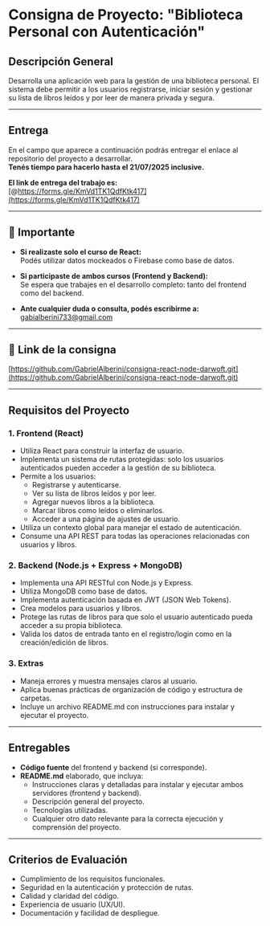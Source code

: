 # Consigna de Proyecto: "Biblioteca Personal con Autenticación"

## Descripción General

Desarrolla una aplicación web para la gestión de una biblioteca personal. El sistema debe permitir a los usuarios registrarse, iniciar sesión y gestionar su lista de libros leídos y por leer de manera privada y segura.

---

## Entrega

En el campo que aparece a continuación podrás entregar el enlace al repositorio del proyecto a desarrollar.  
**Tenés tiempo para hacerlo hasta el 21/07/2025 inclusive.**

**El link de entrega del trabajo es:**  
[@https://forms.gle/KmVd1TK1QdfKtk417](https://forms.gle/KmVd1TK1QdfKtk417)

---

## 📌 Importante

- **Si realizaste solo el curso de React:**  
  Podés utilizar datos mockeados o Firebase como base de datos.

- **Si participaste de ambos cursos (Frontend y Backend):**  
  Se espera que trabajes en el desarrollo completo: tanto del frontend como del backend.

- **Ante cualquier duda o consulta, podés escribirme a:**  
  gabialberini733@gmail.com

---

## 🔗 Link de la consigna

[https://github.com/GabrielAlberini/consigna-react-node-darwoft.git](https://github.com/GabrielAlberini/consigna-react-node-darwoft.git)

---

## Requisitos del Proyecto

### 1. **Frontend (React)**
- Utiliza React para construir la interfaz de usuario.
- Implementa un sistema de rutas protegidas: solo los usuarios autenticados pueden acceder a la gestión de su biblioteca.
- Permite a los usuarios:
  - Registrarse y autenticarse.
  - Ver su lista de libros leídos y por leer.
  - Agregar nuevos libros a la biblioteca.
  - Marcar libros como leídos o eliminarlos.
  - Acceder a una página de ajustes de usuario.
- Utiliza un contexto global para manejar el estado de autenticación.
- Consume una API REST para todas las operaciones relacionadas con usuarios y libros.

### 2. **Backend (Node.js + Express + MongoDB)**
- Implementa una API RESTful con Node.js y Express.
- Utiliza MongoDB como base de datos.
- Implementa autenticación basada en JWT (JSON Web Tokens).
- Crea modelos para usuarios y libros.
- Protege las rutas de libros para que solo el usuario autenticado pueda acceder a su propia biblioteca.
- Valida los datos de entrada tanto en el registro/login como en la creación/edición de libros.

### 3. **Extras**
- Maneja errores y muestra mensajes claros al usuario.
- Aplica buenas prácticas de organización de código y estructura de carpetas.
- Incluye un archivo README.md con instrucciones para instalar y ejecutar el proyecto.

---

## Entregables

- **Código fuente** del frontend y backend (si corresponde).
- **README.md** elaborado, que incluya:
  - Instrucciones claras y detalladas para instalar y ejecutar ambos servidores (frontend y backend).
  - Descripción general del proyecto.
  - Tecnologías utilizadas.
  - Cualquier otro dato relevante para la correcta ejecución y comprensión del proyecto.

---

## Criterios de Evaluación

- Cumplimiento de los requisitos funcionales.
- Seguridad en la autenticación y protección de rutas.
- Calidad y claridad del código.
- Experiencia de usuario (UX/UI).
- Documentación y facilidad de despliegue.